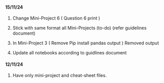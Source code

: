 #### 15/11/24
1. Change Mini-Project 6 ( Question 6 print )
   
2. Stick with same format all Mini-Projects (to-do) (refer guidelines document)
   
3. In Mini-Project 3 ( Remove Pip install pandas output )
Removed output
4. Update all notebooks according to guidlines document

#### 12/11/24
1. Have only mini-project and cheat-sheet files.
